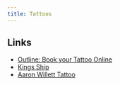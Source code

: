 ```yaml
---
title: Tattoos
---
```


## Links

- [Outline: Book your Tattoo Online](https://outline.wtf/index)
- [Kings Ship](https://kingsshiptattoo.com/)
- [Aaron Willett Tattoo](https://www.aaronwilletttattoo.com/)
